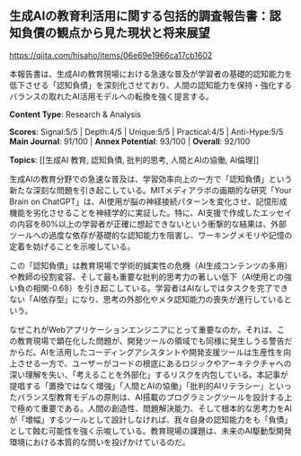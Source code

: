 ## 生成AIの教育利活用に関する包括的調査報告書：認知負債の観点から見た現状と将来展望

https://qiita.com/hisaho/items/06e69e1966ca17cb1602

本報告書は、生成AIの教育現場における急速な普及が学習者の基礎的認知能力を低下させる「認知負債」を深刻化させており、人間の認知能力を保持・強化するバランスの取れたAI活用モデルへの転換を強く提言する。

**Content Type**: Research & Analysis

**Scores**: Signal:5/5 | Depth:4/5 | Unique:5/5 | Practical:4/5 | Anti-Hype:5/5
**Main Journal**: 91/100 | **Annex Potential**: 93/100 | **Overall**: 92/100

**Topics**: [[生成AI 教育, 認知負債, 批判的思考, 人間とAIの協働, AI倫理]]

生成AIの教育分野での急速な普及は、学習効率向上の一方で「認知負債」という新たな深刻な問題を引き起こしている。MITメディアラボの画期的な研究「Your Brain on ChatGPT」は、AI使用が脳の神経接続パターンを変化させ、記憶形成機能を劣化させることを神経学的に実証した。特に、AI支援で作成したエッセイの内容を80%以上の学習者が正確に想起できないという衝撃的な結果は、外部ツールへの過度な依存が基礎的な認知能力を阻害し、ワーキングメモリや記憶の定着を妨げることを示唆している。

この「認知負債」は教育現場で学術的誠実性の危機（AI生成コンテンツの多用）や教師の役割変容、そして最も重要な批判的思考力の著しい低下（AI使用との強い負の相関-0.68）を引き起こしている。学習者はAIなしではタスクを完了できない「AI依存型」になり、思考の外部化やメタ認知能力の喪失が進行しているという。

なぜこれがWebアプリケーションエンジニアにとって重要なのか。それは、この教育現場で顕在化した問題が、開発ツールの領域でも同様に発生しうる警告だからだ。AIを活用したコーディングアシスタントや開発支援ツールは生産性を向上させる一方で、ユーザーがコードの根底にあるロジックやアーキテクチャへの深い理解を失い、「考えることを外部化」するリスクを内包している。本記事が提唱する「置換ではなく増強」「人間とAIの協働」「批判的AIリテラシー」といったバランス型教育モデルの原則は、AI搭載のプログラミングツールを設計する上で極めて重要である。人間の創造性、問題解決能力、そして根本的な思考力をAIが「増幅」するツールとして設計しなければ、我々自身の認知能力をも「負債」として蝕む可能性を強く示唆している。教育現場の課題は、未来のAI駆動型開発環境における本質的な問いを投げかけているのだ。
